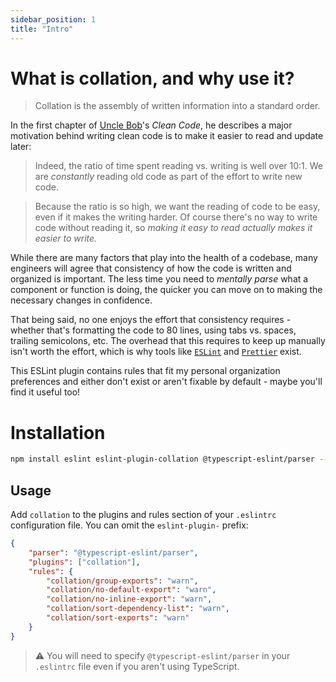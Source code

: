 ```yaml
---
sidebar_position: 1
title: "Intro"
---
```


# What is collation, and why use it?

> Collation is the assembly of written information into a standard order.

In the first chapter of [Uncle Bob](http://cleancoder.com/)'s _Clean Code_, he describes a major motivation behind writing clean code is to make it easier to read and update later:

> Indeed, the ratio of time spent reading vs. writing is well over 10:1. We are _constantly_ reading old code as part of the effort to write new code.

> Because the ratio is so high, we want the reading of code to be easy, even if it makes the writing harder. Of course there's no way to write code without reading it, so _making it easy to read actually makes it easier to write._

While there are many factors that play into the health of a codebase, many engineers will agree that consistency of how the code is written and organized is important. The less time you need to _mentally parse_ what a component or function is doing, the quicker you can move on to making the necessary changes in confidence.

That being said, no one enjoys the effort that consistency requires - whether that's formatting the code to 80 lines, using tabs vs. spaces, trailing semicolons, etc. The overhead that this requires to keep up manually isn't worth the effort, which is why tools like [`ESLint`](https://eslint.org/) and [`Prettier`](https://prettier.io/) exist.

This ESLint plugin contains rules that fit my personal organization preferences and either don't exist or aren't fixable by default - maybe you'll find it useful too!

# Installation

```sh
npm install eslint eslint-plugin-collation @typescript-eslint/parser --save-dev
```

## Usage

Add `collation` to the plugins and rules section of your `.eslintrc` configuration file. You can omit the `eslint-plugin-` prefix:

```json
{
    "parser": "@typescript-eslint/parser",
    "plugins": ["collation"],
    "rules": {
        "collation/group-exports": "warn",
        "collation/no-default-export": "warn",
        "collation/no-inline-export": "warn",
        "collation/sort-dependency-list": "warn",
        "collation/sort-exports": "warn"
    }
}
```

> :warning: You will need to specify `@typescript-eslint/parser` in your `.eslintrc` file even if you aren't using TypeScript.
